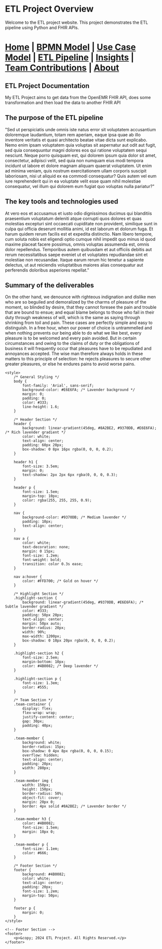# ETL Project Overview

Welcome to the ETL project website. This project demonstrates the ETL pipeline using Python and FHIR APIs.




[Home](index.md) | [BPMN Model](bpmn.md) | [Use Case Model](use_case.md) | [ETL Pipeline](etl_pipeline.md) | [Insights](insights.md) | [Team Contributions](team.md) | [About](about.md)
=======




## ETL Project Documentation
My ETL Project aims to get data from the OpenEMR FHIR API, does some transformation and then load the data to another FHIR API

## The purpose of the ETL pipeline
"Sed ut perspiciatis unde omnis iste natus error sit voluptatem accusantium doloremque laudantium, totam rem aperiam, eaque ipsa quae ab illo inventore veritatis et quasi architecto beatae vitae dicta sunt explicabo. Nemo enim ipsam voluptatem quia voluptas sit aspernatur aut odit aut fugit, sed quia consequuntur magni dolores eos qui ratione voluptatem sequi nesciunt. Neque porro quisquam est, qui dolorem ipsum quia dolor sit amet, consectetur, adipisci velit, sed quia non numquam eius modi tempora incidunt ut labore et dolore magnam aliquam quaerat voluptatem. Ut enim ad minima veniam, quis nostrum exercitationem ullam corporis suscipit laboriosam, nisi ut aliquid ex ea commodi consequatur? Quis autem vel eum iure reprehenderit qui in ea voluptate velit esse quam nihil molestiae consequatur, vel illum qui dolorem eum fugiat quo voluptas nulla pariatur?"

## The key tools and technologies used
At vero eos et accusamus et iusto odio dignissimos ducimus qui blanditiis praesentium voluptatum deleniti atque corrupti quos dolores et quas molestias excepturi sint occaecati cupiditate non provident, similique sunt in culpa qui officia deserunt mollitia animi, id est laborum et dolorum fuga. Et harum quidem rerum facilis est et expedita distinctio. Nam libero tempore, cum soluta nobis est eligendi optio cumque nihil impedit quo minus id quod maxime placeat facere possimus, omnis voluptas assumenda est, omnis dolor repellendus. Temporibus autem quibusdam et aut officiis debitis aut rerum necessitatibus saepe eveniet ut et voluptates repudiandae sint et molestiae non recusandae. Itaque earum rerum hic tenetur a sapiente delectus, ut aut reiciendis voluptatibus maiores alias consequatur aut perferendis doloribus asperiores repellat."

## Summary of the deliverables
On the other hand, we denounce with righteous indignation and dislike men who are so beguiled and demoralized by the charms of pleasure of the moment, so blinded by desire, that they cannot foresee the pain and trouble that are bound to ensue; and equal blame belongs to those who fail in their duty through weakness of will, which is the same as saying through shrinking from toil and pain.
These cases are perfectly simple and easy to distinguish.
In a free hour, when our power of choice is untrammelled and when nothing prevents our being able to do what we like best, every pleasure is to be welcomed and every pain avoided. But in certain circumstances and owing to the claims of duty or the obligations of business it will frequently occur that pleasures have to be repudiated and annoyances accepted. The wise man therefore always holds in these matters to this principle of selection: he rejects pleasures to secure other greater pleasures, or else he endures pains to avoid worse pains.


<!DOCTYPE html>
<html lang="en">
<head>
    <meta charset="UTF-8">
    <meta name="viewport" content="width=device-width, initial-scale=1.0">
    <title>ETL Project Overview</title>

    <style>
        /* General Styling */
        body {
            font-family: 'Arial', sans-serif;
            background-color: #E6E6FA; /* Lavender background */
            margin: 0;
            padding: 0;
            color: #333;
            line-height: 1.6;
        }

        /* Header Section */
        header {
            background: linear-gradient(45deg, #8A2BE2, #9370DB, #E6E6FA); /* Rich lavender gradient */
            color: white;
            text-align: center;
            padding: 60px 20px;
            box-shadow: 0 8px 16px rgba(0, 0, 0, 0.2);
        }

        header h1 {
            font-size: 3.5em;
            margin: 0;
            text-shadow: 2px 2px 6px rgba(0, 0, 0, 0.3);
        }

        header p {
            font-size: 1.5em;
            margin-top: 10px;
            color: rgba(255, 255, 255, 0.9);
        }

        nav {
            background-color: #9370DB; /* Medium lavender */
            padding: 10px;
            text-align: center;
        }

        nav a {
            color: white;
            text-decoration: none;
            margin: 0 15px;
            font-size: 1.2em;
            font-weight: bold;
            transition: color 0.3s ease;
        }

        nav a:hover {
            color: #FFD700; /* Gold on hover */
        }

        /* Highlight Section */
        .highlight-section {
            background: linear-gradient(45deg, #9370DB, #E6E6FA); /* Subtle lavender gradient */
            color: #333;
            padding: 50px 20px;
            text-align: center;
            margin: 50px auto;
            border-radius: 20px;
            width: 90%;
            max-width: 1200px;
            box-shadow: 0 10px 20px rgba(0, 0, 0, 0.2);
        }

        .highlight-section h2 {
            font-size: 2.5em;
            margin-bottom: 10px;
            color: #4B0082; /* Deep lavender */
        }

        .highlight-section p {
            font-size: 1.3em;
            color: #555;
        }

        /* Team Section */
        .team-container {
            display: flex;
            flex-wrap: wrap;
            justify-content: center;
            gap: 30px;
            padding: 40px;
        }

        .team-member {
            background: white;
            border-radius: 15px;
            box-shadow: 0 4px 8px rgba(0, 0, 0, 0.15);
            overflow: hidden;
            text-align: center;
            padding: 20px;
            width: 280px;
        }

        .team-member img {
            width: 150px;
            height: 150px;
            border-radius: 50%;
            object-fit: cover;
            margin: 20px 0;
            border: 4px solid #8A2BE2; /* Lavender border */
        }

        .team-member h3 {
            color: #4B0082;
            font-size: 1.5em;
            margin: 10px 0;
        }

        .team-member p {
            font-size: 1.1em;
            color: #666;
        }

        /* Footer Section */
        footer {
            background: #4B0082;
            color: white;
            text-align: center;
            padding: 20px;
            font-size: 1.2em;
            margin-top: 50px;
        }

        footer p {
            margin: 0;
        }
    </style>
</head>
<body>
  
    <!-- Footer Section -->
    <footer>
        <p>&copy; 2024 ETL Project. All Rights Reserved.</p>
    </footer>

</body>
</html>
